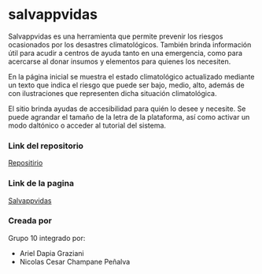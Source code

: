 # salvappvidas

Salvappvidas es una herramienta que permite prevenir los riesgos ocasionados por los desastres climatológicos. También brinda información útil para acudir a centros de ayuda tanto en una emergencia, como para acercarse al donar insumos y elementos para quienes los necesiten.

En la página inicial se muestra el estado climatológico actualizado mediante un texto que indica el riesgo que puede ser bajo, medio, alto, además de con ilustraciones que representen dicha situación climatológica.

El sitio brinda ayudas de accesibilidad para quién lo desee y necesite. Se puede agrandar el tamaño de la letra de la plataforma, así como activar un modo daltónico o acceder al tutorial del sistema.

### Link del repositorio
[Repositirio](https://github.com/arieldg1997/salvappvidas)

### Link de la pagina
[Salvappvidas](https://arieldg1997.github.io/salvappvidas/main.html)

### Creada por

Grupo 10 integrado por:
- Ariel Dapia Graziani
- Nicolas Cesar Champane Peñalva